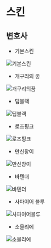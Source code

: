 # 스킨
## 변호사

* 기본스킨

![기본스킨](https://postfiles.pstatic.net/MjAxODExMDJfMTUg/MDAxNTQxMTQ5NTQ3MTc2.dlZOs7ktzQZjM0HB4bk4F5oPwJoRCgmKV8VDRHJxU9Ig.SoaIdmSc35TggRaYDt-zxRUT536pMiIapoJto45QOMUg.JPEG.minsuk525/%EA%B8%B0%EB%B3%B8%EC%8A%A4%ED%82%A8.jpg?type=w773)


* 개구리의 꿈

![개구리의꿈](https://postfiles.pstatic.net/MjAxODExMDJfMTY3/MDAxNTQxMTQ5NTQ5ODk2.vX4f7TjV5Oy6u_ximNSoLamIbys95pMCUM6L_OO1-Mgg.LMb5ZttA0vR7QStkj2wYS6YUgP19AAkX_3TNmXFy-cUg.JPEG.minsuk525/%EA%B0%9C%EA%B5%AC%EB%A6%AC%EC%9D%98%EA%BF%88.jpg?type=w773)


* 딥블랙

![딥블랙](https://postfiles.pstatic.net/MjAxODExMDJfMTE5/MDAxNTQxMTQ5NTUyNTk0.bzMir_Lc6NyMTPvhMZC27uCBedKakZyaoZRbTjv8V_kg.fsxCoZTJWkcuxnwljZwj3km9los2mskBKApXCMKrn2Ug.JPEG.minsuk525/%EB%94%A5%EB%B8%94%EB%9E%99.jpg?type=w773)


* 로즈핑크

![로즈핑크](https://postfiles.pstatic.net/MjAxODExMDJfNjcg/MDAxNTQxMTQ5NTU1NDc0.Ta_bJO3-kapVkGqPwU8uin2TqheF56P082v8k0uUxysg.HUvL9o_Ia7jD_30L916CBc07_zTKqMgXSNwjgK66gagg.JPEG.minsuk525/%EB%A1%9C%EC%A6%88%ED%95%91%ED%81%AC.jpg?type=w773)


* 만신창이

![만신창이](https://postfiles.pstatic.net/MjAxODExMDJfMTg2/MDAxNTQxMTQ5NTU4MjIz.OqP8NKAuG--jcCAmlazaXTLahDy8Xjl_wWsTZTUFQWgg.XufBnSXatBg1ePEDuroiBedzhl_BljPfCV0xGJqmNHkg.JPEG.minsuk525/%EB%A7%8C%EC%8B%A0%EC%B0%BD%EC%9D%B4.jpg?type=w773)


* 바텐더

![바텐더](https://postfiles.pstatic.net/MjAxODExMDJfMjY5/MDAxNTQxMTQ5NTYxMDgw.UMP0WeAd4kxMjkXz4tHjWou_r4B4QRnhVxEj5m7s7V0g.cL0PV_TWYaw_e1vmeMZ5SqWBJEXgfCpN6Gktnv369Uog.JPEG.minsuk525/%EB%B0%94%ED%85%90%EB%8D%94.jpg?type=w773)


* 사파이어 블루

![사파이어블루](https://postfiles.pstatic.net/MjAxODExMDJfODIg/MDAxNTQxMTQ5NTY0NTg4.A31zMU6s9vx8rQ_QkprRNjPpLx6Pxali3nVpaF8kfQEg.u1nNCoYv8XKbR1PzMzaq7tD9_GZ5VuOufSAgYGpLqdAg.JPEG.minsuk525/%EC%82%AC%ED%8C%8C%EC%9D%B4%EC%96%B4%EB%B8%94%EB%A3%A8.jpg?type=w773)


* 소믈리에

![소믈리에](https://postfiles.pstatic.net/MjAxODExMDJfMjMw/MDAxNTQxMTQ5NTY3NTg0.w3XmXwQQ8e_PYf4dsftLPYlm3OG_D6rlZ2yG_SgU3_Mg.EDEjuUCoMETFGEy246EJQYkVOr1HBiRTIKdNS4fBcYog.JPEG.minsuk525/%EC%86%8C%EB%AF%88%EB%A6%AC%EC%97%90.jpg?type=w773)

